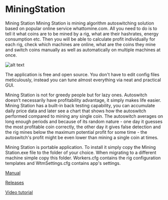 # MiningStation
Mining Station
Mining Station is mining algorithm autoswitching solution based on popular online service whattomine.com. All you need to do is to tell it what coins are to be mined by a rig, what are their hashrates, energy consumption etc. Then you will be able to calculate profit individually for each rig, check which machines are online, what are the coins they mine and switch coins manually as well as automatically on multiple machines at once.

![alt text](https://i.imgur.com/sWZQFD5.jpg)

The application is free and open source. You don't have to edit config files meticulously, instead you can tune almost everything via neat and practical GUI. 

Mining Station is not for greedy people but for lazy ones. Autoswitch doesn’t necessarily have profitability advantage, it simply makes life easier. Mining Station has a built-in back testing capability, you can accumulate daily price data and later see a chart that shows how the autoswitch performed compared to mining any single coin. The autoswitch averages on long enough periods and because of its random nature - one day it guesses the most profitable coin correctly, the other day it gives false detection and the rig mines below the maximum potential profit for some time - the autoswitch's profit might be even lower than mining a single coin at times.

Mining Station is portable application. To install it simply copy the Mining Station.exe file to the folder of your choice. When migrating to a different machine simple copy this folder. Workers.cfg contains the rig configuration templates and WtmSettings.cfg contains app's settings.

[Manual](https://github.com/MolecularDust/MiningStation/blob/master/Mining%20Station%20Manual%20ENG.pdf)

[Releases](https://github.com/MolecularDust/MiningStation/releases)

[Video tutorial](https://youtu.be/0pyUDU-JxZ8)
